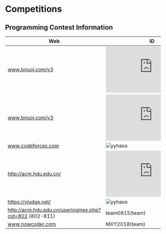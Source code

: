 # Competitions
## Programming Contest Information 


| Web	| ID |
| ------ | ------ |
| www.bnuoj.com/v3	| ![201611130126](http://www.bnuoj.com/userinfo.php?name=201611130126) |
| www.bnuoj.com/v3	| ![yyhao](http://www.bnuoj.com/userinfo.php?name=yyhao) |
| www.codeforces.com | ![yyhaos](https://codeforces.com/profile/yyhaos) |  
| http://acm.hdu.edu.cn/ | ![yyhaos](http://acm.hdu.edu.cn/userstatus.php?user=yyhaos) |  
| https://vjudge.net/  | ![yyhaos](https://vjudge.net/user/yyhaos) |
| http://acm.hdu.edu.cn/userloginex.php?cid=802 (802-811)  | team0815(team) |
| www.nowcoder.com	| MXY2018(team) |
